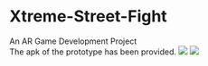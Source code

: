 # Xtreme-Street-Fight
An AR Game Development Project<br>
The apk of the prototype has been provided.
<img src=“XSF.png”>
<img src=“https://github.com/Zualemo-xo/Xtreme-Street-Fight/images/XSF.png”>
